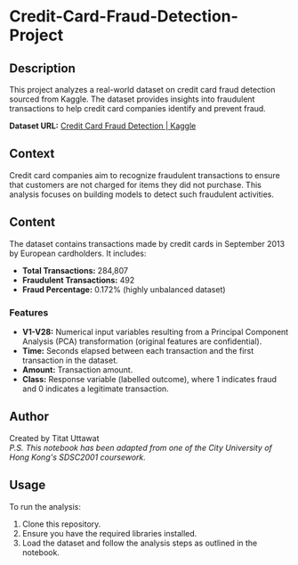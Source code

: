 # Credit-Card-Fraud-Detection-Project

## Description
This project analyzes a real-world dataset on credit card fraud detection sourced from Kaggle. The dataset provides insights into fraudulent transactions to help credit card companies identify and prevent fraud.

**Dataset URL:** [Credit Card Fraud Detection | Kaggle](https://www.kaggle.com/datasets/mlg-ulb/creditcardfraud)

## Context
Credit card companies aim to recognize fraudulent transactions to ensure that customers are not charged for items they did not purchase. This analysis focuses on building models to detect such fraudulent activities.

## Content
The dataset contains transactions made by credit cards in September 2013 by European cardholders. It includes:

- **Total Transactions:** 284,807
- **Fraudulent Transactions:** 492
- **Fraud Percentage:** 0.172% (highly unbalanced dataset)

### Features
- **V1-V28:** Numerical input variables resulting from a Principal Component Analysis (PCA) transformation (original features are confidential).
- **Time:** Seconds elapsed between each transaction and the first transaction in the dataset.
- **Amount:** Transaction amount.
- **Class:** Response variable (labelled outcome), where 1 indicates fraud and 0 indicates a legitimate transaction.

## Author
Created by Titat Uttawat  
_P.S. This notebook has been adapted from one of the City University of Hong Kong's SDSC2001 coursework._

## Usage
To run the analysis:
1. Clone this repository.
2. Ensure you have the required libraries installed.
3. Load the dataset and follow the analysis steps as outlined in the notebook.
